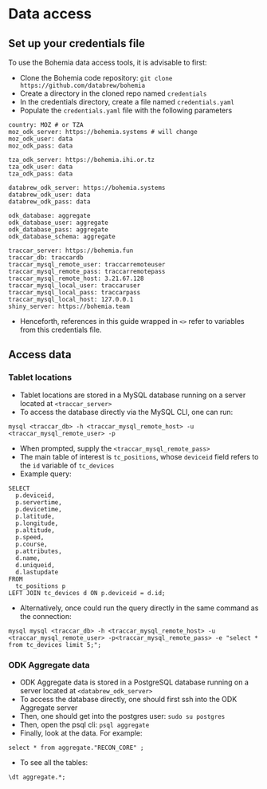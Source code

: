 # Data access

## Set up your credentials file

To use the Bohemia data access tools, it is advisable to first:
- Clone the Bohemia code repository: `git clone https://github.com/databrew/bohemia`
- Create a directory in the cloned repo named `credentials`
- In the credentials directory, create a file named `credentials.yaml`
- Populate the `credentials.yaml` file with the following parameters

```
country: MOZ # or TZA
moz_odk_server: https://bohemia.systems # will change
moz_odk_user: data
moz_odk_pass: data

tza_odk_server: https://bohemia.ihi.or.tz
tza_odk_user: data
tza_odk_pass: data

databrew_odk_server: https://bohemia.systems
databrew_odk_user: data
databrew_odk_pass: data

odk_database: aggregate
odk_database_user: aggregate
odk_database_pass: aggregate
odk_database_schema: aggregate

traccar_server: https://bohemia.fun
traccar_db: traccardb
traccar_mysql_remote_user: traccarremoteuser
traccar_mysql_remote_pass: traccarremotepass
traccar_mysql_remote_host: 3.21.67.128
traccar_mysql_local_user: traccaruser
traccar_mysql_local_pass: traccarpass
traccar_mysql_local_host: 127.0.0.1
shiny_server: https://bohemia.team
```

- Henceforth, references in this guide wrapped in `<>` refer to variables from this credentials file.

## Access data

### Tablet locations

- Tablet locations are stored in a MySQL database running on a server located at `<traccar_server>`
- To access the database directly via the MySQL CLI, one can run:
```
mysql <traccar_db> -h <traccar_mysql_remote_host> -u <traccar_mysql_remote_user> -p
```
- When prompted, supply the `<traccar_mysql_remote_pass>`
- The main table of interest is `tc_positions`, whose `deviceid` field refers to the `id` variable of `tc_devices`
- Example query:
```
SELECT
  p.deviceid,
  p.servertime,
  p.devicetime,
  p.latitude,
  p.longitude,
  p.altitude,
  p.speed,
  p.course,
  p.attributes,
  d.name,
  d.uniqueid,
  d.lastupdate
FROM
  tc_positions p
LEFT JOIN tc_devices d ON p.deviceid = d.id;
```

- Alternatively, once could run the query directly in the same command as the connection:
```
mysql mysql <traccar_db> -h <traccar_mysql_remote_host> -u <traccar_mysql_remote_user> -p<traccar_mysql_remote_pass> -e "select * from tc_devices limit 5;";
```

### ODK Aggregate data

- ODK Aggregate data is stored in a PostgreSQL database running on a server located at `<databrew_odk_server>`
- To access the database directly, one should first ssh into the ODK Aggregate server
- Then, one should get into the postgres user: `sudo su postgres`
- Then, open the psql cli: `psql aggregate`
- Finally, look at the data. For example:
```
select * from aggregate."RECON_CORE" ;
```
- To see all the tables:
```
\dt aggregate.*;
```
